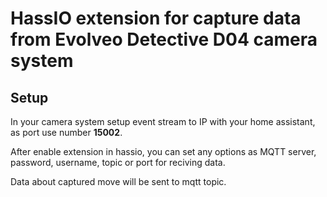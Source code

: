 # HassIO extension for capture data from Evolveo Detective D04 camera system
## Setup
In your camera system setup event stream to IP with your home assistant, as port use number **15002**.

After enable extension in hassio, you can set any options as MQTT server, password, username, topic or port for reciving data. 

Data about captured move will be sent to mqtt topic.

